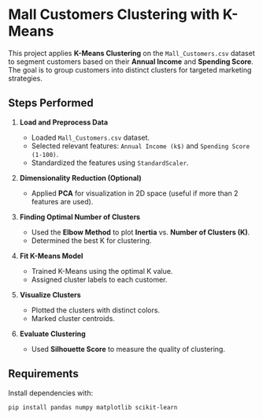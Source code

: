 # Mall Customers Clustering with K-Means

This project applies **K-Means Clustering** on the `Mall_Customers.csv` dataset to segment customers based on their **Annual Income** and **Spending Score**.  
The goal is to group customers into distinct clusters for targeted marketing strategies.

## Steps Performed

1. **Load and Preprocess Data**
   - Loaded `Mall_Customers.csv` dataset.
   - Selected relevant features: `Annual Income (k$)` and `Spending Score (1-100)`.
   - Standardized the features using `StandardScaler`.

2. **Dimensionality Reduction (Optional)**
   - Applied **PCA** for visualization in 2D space (useful if more than 2 features are used).

3. **Finding Optimal Number of Clusters**
   - Used the **Elbow Method** to plot **Inertia** vs. **Number of Clusters (K)**.
   - Determined the best K for clustering.

4. **Fit K-Means Model**
   - Trained K-Means using the optimal K value.
   - Assigned cluster labels to each customer.

5. **Visualize Clusters**
   - Plotted the clusters with distinct colors.
   - Marked cluster centroids.

6. **Evaluate Clustering**
   - Used **Silhouette Score** to measure the quality of clustering.

## Requirements

Install dependencies with:
```bash
pip install pandas numpy matplotlib scikit-learn
